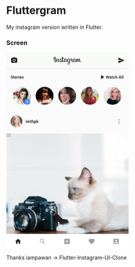 # Fluttergram

My instagram version written in Flutter.

### Screen

![Sample](https://raw.githubusercontent.com/gioboa/fluttergram/main/assets/sample.png)

Thanks iampawan -> Flutter-Instagram-UI-Clone
